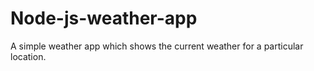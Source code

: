 # Node-js-weather-app
A simple weather app which shows the current weather for a particular location.
